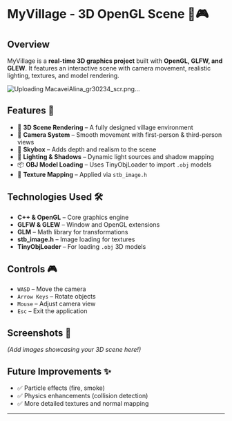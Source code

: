 # **MyVillage - 3D OpenGL Scene** 🌄🎮

## **Overview**
MyVillage is a **real-time 3D graphics project** built with **OpenGL, GLFW, and GLEW**. It features an interactive scene with camera movement, realistic lighting, textures, and model rendering.

![Uploading MacaveiAlina_gr30234_scr.png…]()


## **Features** 🚀
- 🏡 **3D Scene Rendering** – A fully designed village environment  
- 🎥 **Camera System** – Smooth movement with first-person & third-person views  
- 🌌 **Skybox** – Adds depth and realism to the scene  
- 🔦 **Lighting & Shadows** – Dynamic light sources and shadow mapping  
- 📦 **OBJ Model Loading** – Uses TinyObjLoader to import `.obj` models  
- 🎨 **Texture Mapping** – Applied via `stb_image.h`  

## **Technologies Used** 🛠️
- **C++ & OpenGL** – Core graphics engine  
- **GLFW & GLEW** – Window and OpenGL extensions  
- **GLM** – Math library for transformations  
- **stb_image.h** – Image loading for textures  
- **TinyObjLoader** – For loading `.obj` 3D models  

## **Controls** 🎮
- `WASD` – Move the camera  
- `Arrow Keys` – Rotate objects  
- `Mouse` – Adjust camera view  
- `Esc` – Exit the application  

## **Screenshots** 📸
*(Add images showcasing your 3D scene here!)*  

## **Future Improvements** ✨
- ✅ Particle effects (fire, smoke)  
- ✅ Physics enhancements (collision detection)  
- ✅ More detailed textures and normal mapping  
  

---
